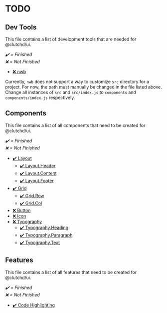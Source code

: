 # TODO

## Dev Tools <!-- omit in toc -->

This file contains a list of development tools that are needed for
@clutchd/ui.

_✔️ = Finished </br> ❌ = Not Finished_

- [❌ nwb](node_modules/nwb/lib/moduleBuild.js)

Currently, `nwb` does not support a way to customize `src` directory for a project. For now, the path must manually be changed in the file listed above. Change all instances of `src` and `src/index.js` to `components` and `components/index.js` respectively.

## Components <!-- omit in toc -->

This file contains a list of all components that need to be created for
@clutchd/ui.

_✔️ = Finished </br> ❌ = Not Finished_

- [✔️ Layout](components/app/README.md)
  - [✔️ Layout.Header](components/app/README.md#App.Header)
  - [✔️ Layout.Content](components/app/README.md#App.Content)
  - [✔️ Layout.Footer](components/app/README.md#App.Footer)
- [✔️ Grid](components/grid/README.md)
  - [✔️ Grid.Row](components/grid/README.md#Grid.Row)
  - [✔️ Grid.Col](components/grid/README.md#Grid.Col)
- [❌ Button](components/button/README.md)
- [❌ Icon](components/icon/README.md)
- [❌ Typography](components/typography/README.md)
  - [✔️ Typography.Heading](components/typography/README.md#Typography.Heading)
  - [✔️ Typography.Paragraph](components/typography/README.md#Typography.Paragraph)
  - [✔️ Typography.Text](components/typography/README.md#Typography.Text)

## Features <!-- omit in toc -->

This file contains a list of all features that need to be created for @clutchd/ui.

_✔️ = Finished </br> ❌ = Not Finished_

- [✔️ Code Highlighting](https://prismjs.com/)
